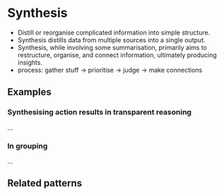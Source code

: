# Synthesis

- Distill or reorganise complicated information into simple structure.
- Synthesis distills data from multiple sources into a single output.
- Synthesis, while involving some summarisation, primarily aims to restructure, organise, and connect information, ultimately producing insights.
- process: gather stuff → prioritise → judge → make connections

## Examples

### Synthesising action results in transparent reasoning

...

### In grouping

...

## Related patterns


